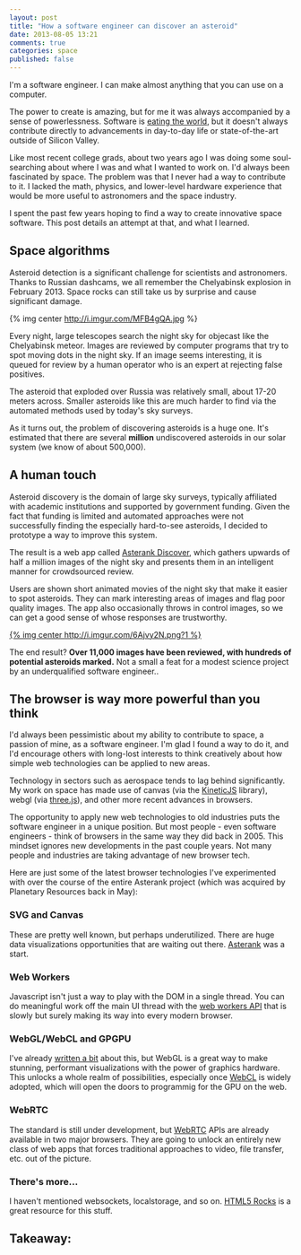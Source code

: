 ```yaml
---
layout: post
title: "How a software engineer can discover an asteroid"
date: 2013-08-05 13:21
comments: true
categories: space
published: false
---
```


I'm a software engineer.  I can make almost anything that you can use on a computer.

The power to create is amazing, but for me it was always accompanied by a sense of powerlessness.  Software is [eating the world](http://online.wsj.com/article/SB10001424053111903480904576512250915629460.html), but it doesn't always contribute directly to advancements in day-to-day life or state-of-the-art outside of Silicon Valley.

Like most recent college grads, about two years ago I was doing some soul-searching about where I was and what I wanted to work on.  I'd always been fascinated by space.  The problem was that I never had a way to contribute to it.  I lacked the math, physics, and lower-level hardware experience that would be more useful to astronomers and the space industry.

I spent the past few years hoping to find a way to create innovative space software.  This post details an attempt at that, and what I learned.

## Space algorithms

Asteroid detection is a significant challenge for scientists and astronomers.  Thanks to Russian dashcams, we all remember the Chelyabinsk explosion in February 2013.  Space rocks can still take us by surprise and cause significant damage.

{% img center http://i.imgur.com/MFB4gQA.jpg  %}

Every night, large telescopes search the night sky for objecast like the Chelyabinsk meteor.  Images are reviewed by computer programs that try to spot moving dots in the night sky.  If an image seems interesting, it is queued for review by a human operator who is an expert at rejecting false positives.

The asteroid that exploded over Russia was relatively small, about 17-20 meters across.  Smaller asteroids like this are much harder to find via the automated methods used by today's sky surveys.

As it turns out, the problem of discovering asteroids is a huge one.  It's estimated that there are several **million** undiscovered asteroids in our solar system (we know of about 500,000).

<!-- more -->

## A human touch

Asteroid discovery is the domain of large sky surveys, typically affiliated with academic institutions and supported by government funding.  Given the fact that funding is limited and automated approaches were not successfully finding the especially hard-to-see asteroids, I decided to prototype a way to improve this system.

The result is a web app called [Asterank Discover](http://asterank.com/discover), which gathers upwards of half a million images of the night sky and presents them in an intelligent manner for crowdsourced review.

Users are shown short animated movies of the night sky that make it easier to spot asteroids.  They can mark interesting areas of images and flag poor quality images.  The app also occasionally throws in control images, so we can get a good sense of whose responses are trustworthy.

[{% img center http://i.imgur.com/6Ajvy2N.png?1 %}](http://asterank.com/discover)

The end result?  **Over 11,000 images have been reviewed, with hundreds of potential asteroids marked.**  Not a small a feat for a modest science project by an underqualified software engineer..

## The browser is way more powerful than you think

I'd always been pessimistic about my ability to contribute to space, a passion of mine, as a software engineer.  I'm glad I found a way to do it, and I'd encourage others with long-lost interests to think creatively about how simple web technologies can be applied to new areas.

Technology in sectors such as aerospace tends to lag behind significantly.  My work on space has made use of canvas (via the [KineticJS](http://kineticjs.com/) library), webgl (via [three.js](https://github.com/mrdoob/three.js/)), and other more recent advances in browsers.

The opportunity to apply new web technologies to old industries puts the software engineer in a unique position.  But most people - even software engineers - think of browsers in the same way they did back in 2005.  This mindset ignores new developments in the past couple years.  Not many people and industries are taking advantage of new browser tech.

Here are just some of the latest browser technologies I've experimented with over the course of the entire Asterank project (which was acquired by Planetary Resources back in May):

### SVG and Canvas

These are pretty well known, but perhaps underutilized.  There are huge data visualizations opportunities that are waiting out there.  [Asterank](http://asterank.com) was a start.

### Web Workers

Javascript isn't just a way to play with the DOM in a single thread.  You can do meaningful work off the main UI thread with the [web workers API](http://ejohn.org/blog/web-workers/) that is slowly but surely making its way into every modern browser.

### WebGL/WebCL and GPGPU

I've already [written a bit](http://www.ianww.com/blog/2012/08/05/how-i-built-a-webgl-canvas-visualization-with-no-graphics-knowledge/) about this, but WebGL is a great way to make stunning, performant visualizations with the power of graphics hardware.  This unlocks a whole realm of possibilities, especially once [WebCL](http://www.khronos.org/webcl/) is widely adopted, which will open the doors to programmig for the GPU on the web.

### WebRTC

The standard is still under development, but [WebRTC](http://www.webrtc.org/) APIs are already available in two major browsers.  They are going to unlock an entirely new class of web apps that forces traditional approaches to video, file transfer, etc. out of the picture.

### There's more...

I haven't mentioned websockets, localstorage, and so on.  [HTML5 Rocks](http://www.html5rocks.com/en/) is a great resource for this stuff.

## Takeaway:


